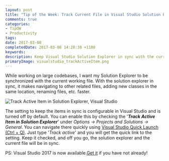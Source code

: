 ```yaml
---
layout: post
title: "Tip of the Week: Track Current File in Visual Studio Solution Explorer"
comments: true
categories: 
- TipOW
- Productivity
tags: 
date: 2017-03-08
completedDate: 2017-03-08 14:28:38 +1100
keywords: 
description: Keep Visual Studio Solution Explorer in sync with the current working file.
primaryImage: visualstudio_trackActiveItem.png
---
```


While working on large codebases, I want my Solution Explorer to be synchronized with the current working file. With the solution explorer in sync, it makes navigating to other related files, adding new classes in the same location, renaming files, etc. faster. 

<img alt="Track Active Item in Solution Explorer, Visual Studio" src="/images/visualstudio_trackActiveItem.png" />

The setting to keep the items in sync is configurable in Visual Studio and is turned off by default. You can enable this by checking the '***Track Active Item in Solution Explorer***' under *Options -> Projects and Solutions -> General*. You can navigate there quickly using [Visual Studio Quick Launch (Ctrl + Q)](http://www.rahulpnath.com/blog/quick-launch-in-visual-studio/). Just type '*Track active*' and you will get the quick link to the setting. Keep it checked, and off you go, the solution explorer and the current file will be in sync.

PS: Visual Studio 2017 is now available.[Get it](https://www.visualstudio.com/downloads/) if you have not already!